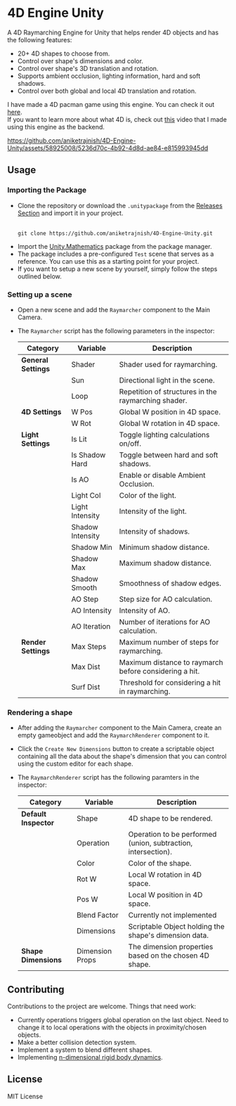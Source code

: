 # 4D Engine Unity
A 4D Raymarching Engine for Unity that helps render 4D objects and has the following features:
* 20+ 4D shapes to choose from.
* Control over shape's dimensions and color.
* Control over shape's 3D translation and rotation.
* Supports ambient occlusion, lighting information, hard and soft shadows.
* Control over both global and local 4D translation and rotation.

I have made a 4D pacman game using this engine. You can check it out [here](https://makra.itch.io/pacman-4d-into-the-4th-dimension).<br>
If you want to learn more about what 4D is, check out [this](https://youtu.be/6Gim95bukm8?si=ROa28v9MgNcfmv7B) video that I made using this engine as the backend.

https://github.com/aniketrajnish/4D-Engine-Unity/assets/58925008/5236d70c-4b92-4d8d-ae84-e815993945dd

## Usage

### Importing the Package
* Clone the repository or download the `.unitypackage` from the [Releases Section](https://github.com/aniketrajnish/4D-Engine-Unity/releases/tag/v001) and import it in your project. <br><br>
  ```
  git clone https://github.com/aniketrajnish/4D-Engine-Unity.git
  ```
* Import the [Unity.Mathematics](https://docs.unity3d.com/Packages/com.unity.mathematics@1.0/manual/index.html) package from the package manager.
* The package includes a pre-configured `Test` scene that serves as a reference. You can use this as a starting point for your project.
* If you want to setup a new scene by yourself, simply follow the steps outlined below.
 
### Setting up a scene
* Open a new scene and add the `Raymarcher` component to the Main Camera.
* The `Raymarcher` script has the following parameters in the inspector:
  
  | Category             | Variable         | Description                                                                  |
  |----------------------|------------------|------------------------------------------------------------------------------|
  | **General Settings** | Shader           | Shader used for raymarching.                                                 |
  |                      | Sun              | Directional light in the scene.                                              |
  |                      | Loop             | Repetition of structures in the raymarching shader.                          |
  | **4D Settings**      | W Pos            | Global W position in 4D space.                                               |
  |                      | W Rot            | Global W rotation in 4D space.                                               |
  | **Light Settings**   | Is Lit           | Toggle lighting calculations on/off.                                         |
  |                      | Is Shadow Hard   | Toggle between hard and soft shadows.                                        |
  |                      | Is AO            | Enable or disable Ambient Occlusion.                                         |
  |                      | Light Col        | Color of the light.                                                          |
  |                      | Light Intensity  | Intensity of the light.                                                      |
  |                      | Shadow Intensity | Intensity of shadows.                                                        |
  |                      | Shadow Min       | Minimum shadow distance.                                                     |
  |                      | Shadow Max       | Maximum shadow distance.                                                     |
  |                      | Shadow Smooth    | Smoothness of shadow edges.                                                  |
  |                      | AO Step          | Step size for AO calculation.                                                |
  |                      | AO Intensity     | Intensity of AO.                                                             |
  |                      | AO Iteration     | Number of iterations for AO calculation.                                     |
  | **Render Settings**  | Max Steps        | Maximum number of steps for raymarching.                                     |
  |                      | Max Dist         | Maximum distance to raymarch before considering a hit.                       |
  |                      | Surf Dist        | Threshold for considering a hit in raymarching.                              |

### Rendering a shape
* After adding the `Raymarcher` component to the Main Camera, create an empty gameobject and add the `RaymarchRenderer` component to it.
* Click the `Create New Dimensions` button to create a scriptable object containing all the data about the shape's dimension that you can control using the custom editor for each shape.
* The `RaymarchRenderer` script has the following paramters in the inspector:
  
  | Category              | Variable         | Description                                                               |
  |-----------------------|------------------|---------------------------------------------------------------------------|
  | **Default Inspector** | Shape            | 4D shape to be rendered.                                                  |
  |                       | Operation        | Operation to be performed (union, subtraction, intersection).             |
  |                       | Color            | Color of the shape.                                                       |
  |                       | Rot W            | Local W rotation in 4D space.                                             |
  |                       | Pos W            | Local W position in 4D space.                                             |
  |                       | Blend Factor     | Currently not implemented                                                 |
  |                       | Dimensions       | Scriptable Object holding the shape's dimension data.                     |
  | **Shape Dimensions**  | Dimension Props  | The dimension properties based on the chosen 4D shape.                    |

  
## Contributing
Contributions to the project are welcome. Things that need work:
* Currently operations triggers global operation on the last object. Need to change it to local operations with the objects in proximity/chosen objects.
* Make a better collision detection system.
* Implement a system to blend different shapes.
* Implementing [n-dimensional rigid body dynamics](https://marctenbosch.com/ndphysics/).
  
## License
MIT License
